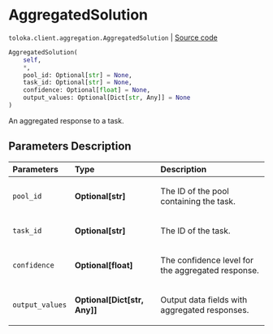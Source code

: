# AggregatedSolution
`toloka.client.aggregation.AggregatedSolution` | [Source code](https://github.com/Toloka/toloka-kit/blob/v1.0.2/src/client/aggregation.py#L83)

```python
AggregatedSolution(
    self,
    *,
    pool_id: Optional[str] = None,
    task_id: Optional[str] = None,
    confidence: Optional[float] = None,
    output_values: Optional[Dict[str, Any]] = None
)
```

An aggregated response to a task.

## Parameters Description

| Parameters | Type | Description |
| :----------| :----| :-----------|
`pool_id`|**Optional\[str\]**|<p>The ID of the pool containing the task.</p>
`task_id`|**Optional\[str\]**|<p>The ID of the task.</p>
`confidence`|**Optional\[float\]**|<p>The confidence level for the aggregated response.</p>
`output_values`|**Optional\[Dict\[str, Any\]\]**|<p>Output data fields with aggregated responses.</p>
